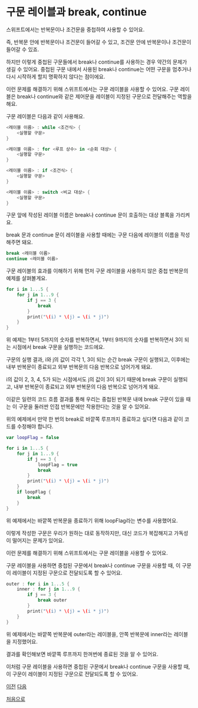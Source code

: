 # 구문 레이블과 break, continue

스위프트에서는 반복문이나 조건문을 중첩하여 사용할 수 있어요.

즉, 반복문 안에 반복문이나 조건문이 들어갈 수 있고, 조건문 안에 반복문이나 조건문이 들어갈 수 있죠.

하지만 이렇게 중첩된 구문들에서 break나 continue를 사용하는 경우 약간의 문제가 생길 수 있어요. 중첩된 구문 내에서 사용된 break나 continue는 어떤 구문을 멈추거나 다시 시작하게 할지 명확하지 않다는 점이에요.

이런 문제를 해결하기 위해 스위프트에서는 구문 레이블을 사용할 수 있어요. 구문 레이블은 break나 continue와 같은 제어문을 레이블이 지정된 구문으로 전달해주는 역할을 해요.

구문 레이블은 다음과 같이 사용해요.

```swift
<레이블 이름> : while <조건식> {
    <실행할 구문>
}

<레이블 이름> : for <루프 상수> in <순회 대상> {
    <실행할 구문>
}

<레이블 이름> : if <조건식> {
    <실행할 구문>
}

<레이블 이름> : switch <비교 대상> {
    <실행할 구문>
}
```

구문 앞에 작성된 레이블 이름은 break나 continue 문이 호출하는 대상 블록을 가리켜요.

break 문과 continue 문이 레이블을 사용할 때에는 구문 다음에 레이블의 이름을 작성해주면 돼요.

```swift
break <레이블 이름>
continue <레이블 이름>
```

구문 레이블의 효과를 이해하기 위해 먼저 구문 레이블을 사용하지 않은 중첩 반복문의 예제를 살펴볼게요.

```swift
for i in 1...5 {
    for j in 1...9 {
        if j == 3 {
            break
        }
        print("\(i) * \(j) = \(i * j)")
    }
}
```

위 예제는 1부터 5까지의 숫자를 반복하면서, 1부터 9까지의 숫자를 반복하면서 3이 되는 시점에서 break 구문을 실행하는 코드에요.

구문의 실행 결과, i와 j의 값이 각각 1, 3이 되는 순간 break 구문이 실행되고, 이후에는 내부 반복문이 종료되고 외부 반복문의 다음 반복으로 넘어가게 돼요.

i의 값이 2, 3, 4, 5가 되는 시점에서도 j의 값이 3이 되기 때문에 break 구문이 실행되고, 내부 반복문이 종료되고 외부 반복문의 다음 반복으로 넘어가게 돼요.

이같은 일련의 코드 흐름 결과를 통해 우리는 중첩된 반복문 내에 break 구문이 있을 때는 이 구문을 둘러싼 인접 반복문에만 작용한다는 것을 알 수 있어요.

위의 예제에서 만약 한 번의 break로 바깥쪽 루프까지 종료하고 싶다면 다음과 같이 코드를 수정해야 합니다.

```swift
var loopFlag = false

for i in 1...5 {
    for j in 1...9 {
        if j == 3 {
            loopFlag = true
            break
        }
        print("\(i) * \(j) = \(i * j)")
    }
    if loopFlag {
        break
    }
}
```

위 예제에서는 바깥쪽 반복문을 종료하기 위해 loopFlag라는 변수를 사용했어요.

이렇게 작성한 구문은 우리가 원하는 대로 동작하지만, 대신 코드가 복잡해지고 가독성이 떨어지는 문제가 있어요.

이런 문제를 해결하기 위해 스위프트에서는 구문 레이블을 사용할 수 있어요.

구문 레이블을 사용하면 중첩된 구문에서 break나 continue 구문을 사용할 때, 이 구문이 레이블이 지정된 구문으로 전달되도록 할 수 있어요.

```swift
outer : for i in 1...5 {
    inner : for j in 1...9 {
        if j == 3 {
            break outer
        }
        print("\(i) * \(j) = \(i * j)")
    }
}
```

위 예제에서는 바깥쪽 반복문에 outer라는 레이블을, 안쪽 반복문에 inner라는 레이블을 지정했어요.

결과를 확인해보면 바깥쪽 루프까지 한꺼번에 종료된 것을 알 수 있어요.

이처럼 구문 레이블을 사용하면 중첩된 구문에서 break나 continue 구문을 사용할 때, 이 구문이 레이블이 지정된 구문으로 전달되도록 할 수 있어요.

[이전](https://github.com/MojitoBar/iOS-DeepDive/blob/main/%EA%BC%BC%EA%BC%BC%ED%95%9C_%EC%9E%AC%EC%9D%80%EC%94%A8%EC%9D%98_Swift_%EB%AC%B8%EB%B2%95%ED%8E%B8/4.3.1.md)
[다음](https://github.com/MojitoBar/iOS-DeepDive/blob/main/%EA%BC%BC%EA%BC%BC%ED%95%9C_%EC%9E%AC%EC%9D%80%EC%94%A8%EC%9D%98_Swift_%EB%AC%B8%EB%B2%95%ED%8E%B8/5.md)

[처음으로](https://github.com/MojitoBar/iOS-DeepDive/blob/main/%EA%BC%BC%EA%BC%BC%ED%95%9C_%EC%9E%AC%EC%9D%80%EC%94%A8%EC%9D%98_Swift_%EB%AC%B8%EB%B2%95%ED%8E%B8/README.md)
